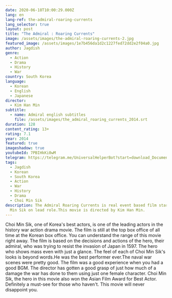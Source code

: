 ```yaml
---
date: 2020-06-18T10:00:29.000Z
lang: en
lang-ref: the-admiral-roaring-currents
lang_selector: true
layout: post
title: "The Admiral : Roaring Currents"
image: /assets/images/the-admiral-roaring-currents-2.jpg
featured_image: /assets/images/1e7b456da1d2c1227fed72dd2e2f04a0.jpg
author: Jagdish
genre:
  - Action
  - Drama
  - History
  - War
country: South Korea
language:
  - Korean
  - English
  - Japanese
director:
  - Kim Han Min
subtitle:
  - name: Admiral english subtitles
    file: /assets/images/the_admiral_roaring_currents_2014.srt
duration: 128
content_rating: 13+
rating: 7.1
year: 2014
featured: true
imageshadow: true
youtubeId: 7PBIHkKi0wM
telegram: https://telegram.me/UniversalHelperBot?start=download_Document_470
tags:
  - Jagdish
  - Korean
  - South Korea
  - Action
  - War
  - History
  - Drama
  - Choi Min Sik
description: The Admiral Roaring Currents is real event based film starring Choi
  Min Sik on lead role.This movie is directed by Kim Han Min.
---
```

Choi Min Sik, one of Korea's best actors, is one of the leading actors in the history war action drama movie.
The film is still at the top box office of all time at the Korean box office. You can understand the range of this movie right away.
The film is based on the decisions and actions of the hero, their admiral, who was trying to resist the invasion of Japan in 1597.
The hero who shows mass even with just a glance. The feel of each of Choi Min Sik's looks is beyond words.He was the best performer ever.The naval war scenes were pretty good. The film was a good experience when you had a good BGM.
The director has gotten a good grasp of just how much of a damage the war has done to them using just one female character.
Choi Min Sik, the hero in this movie also won the Asian Film Award for Best Actor. Definitely a must-see for those who haven't. This movie will never disappoint you.
